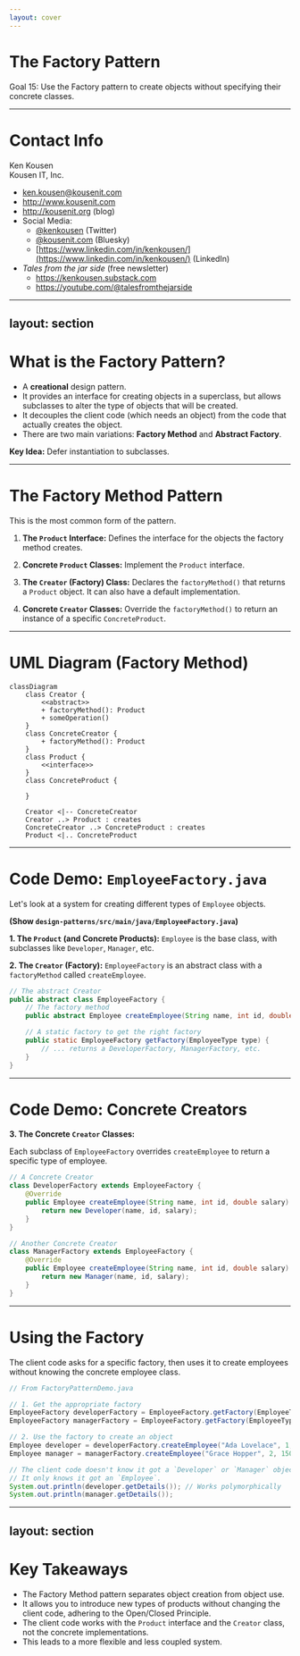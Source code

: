```yaml
---
layout: cover
--- 
```


# The Factory Pattern

<div class="pt-12">
  <span class="px-2 py-1 rounded">
    Goal 15: Use the Factory pattern to create objects without specifying their concrete classes.
  </span>
</div>

---

# Contact Info

Ken Kousen<br>
Kousen IT, Inc.

- ken.kousen@kousenit.com
- http://www.kousenit.com
- http://kousenit.org (blog)
- Social Media:
  - [@kenkousen](https://twitter.com/kenkousen) (Twitter)
  - [@kousenit.com](https://bsky.app/profile/kousenit.com) (Bluesky)
  - [https://www.linkedin.com/in/kenkousen/](https://www.linkedin.com/in/kenkousen/) (LinkedIn)
- *Tales from the jar side* (free newsletter)
  - https://kenkousen.substack.com
  - https://youtube.com/@talesfromthejarside

---
layout: section
---

# What is the Factory Pattern?

<v-clicks>

- A **creational** design pattern.
- It provides an interface for creating objects in a superclass, but allows subclasses to alter the type of objects that will be created.
- It decouples the client code (which needs an object) from the code that actually creates the object.
- There are two main variations: **Factory Method** and **Abstract Factory**.

</v-clicks>

<div class="mt-8">
<v-click>

**Key Idea:** Defer instantiation to subclasses.

</v-click>
</div>

---

# The Factory Method Pattern

This is the most common form of the pattern.

<v-clicks>

1.  **The `Product` Interface:** Defines the interface for the objects the factory method creates.

2.  **Concrete `Product` Classes:** Implement the `Product` interface.

3.  **The `Creator` (Factory) Class:** Declares the `factoryMethod()` that returns a `Product` object. It can also have a default implementation.

4.  **Concrete `Creator` Classes:** Override the `factoryMethod()` to return an instance of a specific `ConcreteProduct`.

</v-clicks>

---

# UML Diagram (Factory Method)

```mermaid
classDiagram
    class Creator {
        <<abstract>>
        + factoryMethod(): Product
        + someOperation()
    }
    class ConcreteCreator {
        + factoryMethod(): Product
    }
    class Product {
        <<interface>>
    }
    class ConcreteProduct {
        
    }

    Creator <|-- ConcreteCreator
    Creator ..> Product : creates
    ConcreteCreator ..> ConcreteProduct : creates
    Product <|.. ConcreteProduct
```

---

# Code Demo: `EmployeeFactory.java`

Let's look at a system for creating different types of `Employee` objects.

**(Show `design-patterns/src/main/java/EmployeeFactory.java`)**

**1. The `Product` (and Concrete Products):**
`Employee` is the base class, with subclasses like `Developer`, `Manager`, etc.

**2. The `Creator` (Factory):**
`EmployeeFactory` is an abstract class with a `factoryMethod` called `createEmployee`.

```java
// The abstract Creator
public abstract class EmployeeFactory {
    // The factory method
    public abstract Employee createEmployee(String name, int id, double salary);

    // A static factory to get the right factory
    public static EmployeeFactory getFactory(EmployeeType type) {
        // ... returns a DeveloperFactory, ManagerFactory, etc.
    }
}
```

---

# Code Demo: Concrete Creators

**3. The Concrete `Creator` Classes:**

Each subclass of `EmployeeFactory` overrides `createEmployee` to return a specific type of employee.

```java
// A Concrete Creator
class DeveloperFactory extends EmployeeFactory {
    @Override
    public Employee createEmployee(String name, int id, double salary) {
        return new Developer(name, id, salary);
    }
}

// Another Concrete Creator
class ManagerFactory extends EmployeeFactory {
    @Override
    public Employee createEmployee(String name, int id, double salary) {
        return new Manager(name, id, salary);
    }
}
```

---

# Using the Factory

The client code asks for a specific factory, then uses it to create employees without knowing the concrete employee class.

```java
// From FactoryPatternDemo.java

// 1. Get the appropriate factory
EmployeeFactory developerFactory = EmployeeFactory.getFactory(EmployeeType.DEVELOPER);
EmployeeFactory managerFactory = EmployeeFactory.getFactory(EmployeeType.MANAGER);

// 2. Use the factory to create an object
Employee developer = developerFactory.createEmployee("Ada Lovelace", 1, 120000);
Employee manager = managerFactory.createEmployee("Grace Hopper", 2, 150000);

// The client code doesn't know it got a `Developer` or `Manager` object.
// It only knows it got an `Employee`.
System.out.println(developer.getDetails()); // Works polymorphically
System.out.println(manager.getDetails());
```

---
layout: section
---

# Key Takeaways

<v-clicks>

- The Factory Method pattern separates object creation from object use.
- It allows you to introduce new types of products without changing the client code, adhering to the Open/Closed Principle.
- The client code works with the `Product` interface and the `Creator` class, not the concrete implementations.
- This leads to a more flexible and less coupled system.

</v-clicks>
